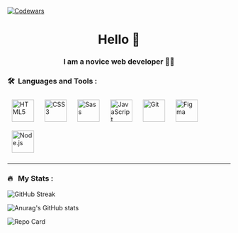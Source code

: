 
[![Codewars](https://www.codewars.com/users/Abduazimkhoja/badges/large)](https://https://www.codewars.com/users/Abduazimkhoja)

<h1 align="center">Hello 👋</h1>
<h3 align="center">I am a novice web developer 👨‍💻</h3>


### 🛠 &nbsp;Languages and Tools :
<div align="left">  
<a href="https://en.wikipedia.org/wiki/HTML5" target="_blank"><img style="margin: 10px" src="https://profilinator.rishav.dev/skills-assets/html5-original-wordmark.svg" alt="HTML5" height="50" /></a>  
<a href="https://www.w3schools.com/css/" target="_blank"><img style="margin: 10px" src="https://profilinator.rishav.dev/skills-assets/css3-original-wordmark.svg" alt="CSS3" height="50" /></a>  
<a href="https://sass-lang.com/" target="_blank"><img style="margin: 10px" src="https://profilinator.rishav.dev/skills-assets/sass-original.svg" alt="Sass" height="50" /></a>  
<a href="https://www.javascript.com/" target="_blank"><img style="margin: 10px" src="https://profilinator.rishav.dev/skills-assets/javascript-original.svg" alt="JavaScript" height="50" /></a>  
<a href="https://github.com/" target="_blank"><img style="margin: 10px" src="https://profilinator.rishav.dev/skills-assets/git-scm-icon.svg" alt="Git" height="50" /></a>  
<a href="https://www.figma.com/" target="_blank"><img style="margin: 10px" src="https://profilinator.rishav.dev/skills-assets/figma-icon.svg" alt="Figma" height="50" /></a>  
<a href="https://nodejs.org/" target="_blank"><img style="margin: 10px" src="https://profilinator.rishav.dev/skills-assets/nodejs-original-wordmark.svg" alt="Node.js" height="50" /></a>  
</div>

---
### 🔥 &nbsp; My Stats :
![GitHub Streak](http://github-readme-streak-stats.herokuapp.com?user=abduazimkhoja&theme=github-dark&hide_border=%D0%9B%D0%9E%D0%96%D0%AC)

![Anurag's GitHub stats](https://github-readme-stats.vercel.app/api?username=Abduazimkhoja&show_icons=true&theme=gotham)

![Repo Card](https://github-readme-stats.vercel.app/api?username=Abduazimkhoja&show_icons=true&theme=blue-green)

